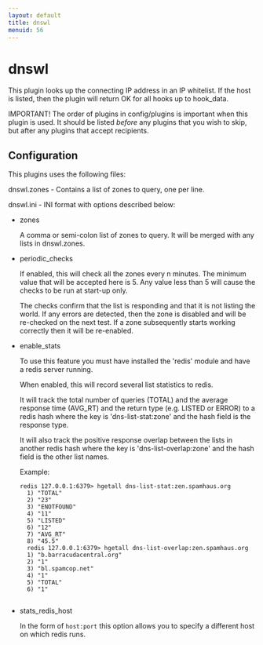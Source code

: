 ```yaml
---
layout: default
title: dnswl
menuid: 56
---
```

dnswl
=====

This plugin looks up the connecting IP address in an IP whitelist.
If the host is listed, then the plugin will return OK for all hooks
up to hook\_data.

IMPORTANT!  The order of plugins in config/plugins is important when
this plugin is used.  It should be listed *before* any plugins that
you wish to skip, but after any plugins that accept recipients.

Configuration
-------------

This plugins uses the following files:

dnswl.zones - Contains a list of zones to query, one per line.

dnswl.ini - INI format with options described below:

* zones       

    A comma or semi-colon list of zones to query.  It will be merged with
    any lists in dnswl.zones.

* periodic\_checks  

    If enabled, this will check all the zones every n minutes.
    The minimum value that will be accepted here is 5.  Any value less
    than 5 will cause the checks to be run at start-up only.
      
    The checks confirm that the list is responding and that it is not
    listing the world.  If any errors are detected, then the zone is 
    disabled and will be re-checked on the next test.  If a zone 
    subsequently starts working correctly then it will be re-enabled.

* enable\_stats

    To use this feature you must have installed the 'redis' module and
    have a redis server running.
      
    When enabled, this will record several list statistics to redis.
      
    It will track the total number of queries (TOTAL) and the average
    response time (AVG\_RT) and the return type (e.g. LISTED or ERROR) 
    to a redis hash where the key is 'dns-list-stat:zone' and the hash 
    field is the response type.
      
    It will also track the positive response overlap between the lists
    in another redis hash where the key is 'dns-list-overlap:zone' and
    the hash field is the other list names.

    Example:
    <pre><code>redis 127.0.0.1:6379> hgetall dns-list-stat:zen.spamhaus.org
    1) "TOTAL"
    2) "23"
    3) "ENOTFOUND"
    4) "11"
    5) "LISTED"
    6) "12"
    7) "AVG_RT"
    8) "45.5"
    redis 127.0.0.1:6379> hgetall dns-list-overlap:zen.spamhaus.org
    1) "b.barracudacentral.org"
    2) "1"
    3) "bl.spamcop.net"
    4) "1"
    5) "TOTAL"
    6) "1"
    </code></pre>

* stats\_redis\_host

    In the form of `host:port` this option allows you to specify a different
    host on which redis runs.

